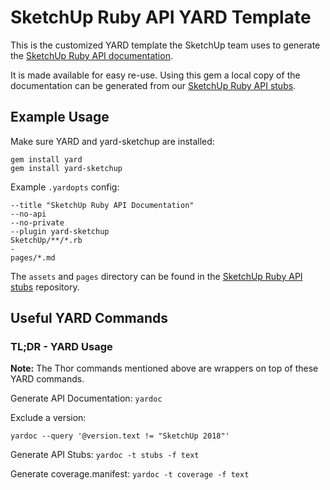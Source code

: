 # SketchUp Ruby API YARD Template

This is the customized YARD template the SketchUp team uses to generate the [SketchUp Ruby API documentation](http://ruby.sketchup.com/).

It is made available for easy re-use. Using this gem a local copy of the documentation can be generated from our [SketchUp Ruby API stubs](https://github.com/SketchUp/ruby-api-stubs).

## Example Usage

Make sure YARD and yard-sketchup are installed:

```
gem install yard
gem install yard-sketchup
```

Example `.yardopts` config:

```
--title "SketchUp Ruby API Documentation"
--no-api
--no-private
--plugin yard-sketchup
SketchUp/**/*.rb
-
pages/*.md
```

The `assets` and `pages` directory can be found in the [SketchUp Ruby API stubs](https://github.com/SketchUp/ruby-api-stubs) repository.

## Useful YARD Commands

### TL;DR - YARD Usage

**Note:** The Thor commands mentioned above are wrappers on top of these YARD
commands.

Generate API Documentation:
`yardoc`

Exclude a version:

`yardoc --query '@version.text != "SketchUp 2018"'`

Generate API Stubs:
`yardoc -t stubs -f text`

Generate coverage.manifest:
`yardoc -t coverage -f text`
